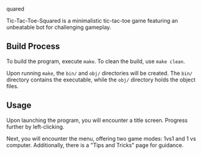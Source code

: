 quared

Tic-Tac-Toe-Squared is a minimalistic tic-tac-toe game featuring an unbeatable bot for challenging gameplay.

## Build Process
To build the program, execute `make`. To clean the build, use `make clean`.

Upon running `make`, the `bin/` and `obj/` directories will be created. The `bin/` directory contains the executable, while the `obj/` directory holds the object files.

## Usage
Upon launching the program, you will encounter a title screen. Progress further by left-clicking.

Next, you will encounter the menu, offering two game modes: 1vs1 and 1 vs computer. Additionally, there is a "Tips and Tricks" page for guidance.
